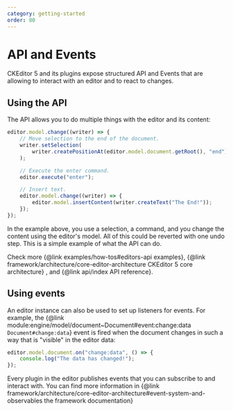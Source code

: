 ```yaml
---
category: getting-started
order: 80
---
```


# API and Events

CKEditor 5 and its plugins expose structured API and Events that are allowing to interact with an editor and to react to changes.

## Using the API

The API allows you to do multiple things with the editor and its content:

```js
editor.model.change((writer) => {
	// Move selection to the end of the document.
	writer.setSelection(
		writer.createPositionAt(editor.model.document.getRoot(), "end")
	);

	// Execute the enter command.
	editor.execute("enter");

	// Insert text.
	editor.model.change((writer) => {
		editor.model.insertContent(writer.createText("The End!"));
	});
});
```

In the example above, you use a selection, a command, and you change the content using the editor's model. All of this could be reverted with one undo step. This is a simple example of what the API can do.

Check more {@link examples/how-tos#editors-api examples}, {@link framework/architecture/core-editor-architecture CKEditor 5 core architecture} , and {@link api/index API reference}.

## Using events

An editor instance can also be used to set up listeners for events. For example, the {@link module:engine/model/document~Document#event:change:data `Document#change:data`} event is fired when the document changes in such a way that is "visible" in the editor data:

```js
editor.model.document.on("change:data", () => {
	console.log("The data has changed!");
});
```

Every plugin in the editor publishes events that you can subscribe to and interact with. You can find more information in {@link framework/architecture/core-editor-architecture#event-system-and-observables the framework documentation}

